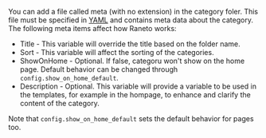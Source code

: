 <!-- 
{
  "order":1,
  "targetAudience":"user",
  "title": "Category Meta",
  "version":"1.0.0"
}
-->

 You can add a file called meta (with no extension) in the category foler. This file must be specified in [YAML](http://www.yaml.org/spec/1.2/spec.html) and contains meta data about the category. The following meta items affect how Raneto works:

 * Title - This variable will override the title based on the folder name.
 * Sort - This variable will affect the sorting of the categories.
 * ShowOnHome - Optional. If false, categoru won't show on the home page. Default behavior can be changed through `config.show_on_home_default`.
 * Description - Optional. This variable will provide a variable to be used in the templates, for example in the hompage, to enhance and clarify the content of the category.

 Note that `config.show_on_home_default` sets the default behavior for pages too.
